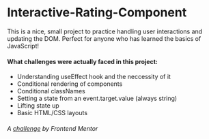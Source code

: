 # Interactive-Rating-Component

This is a nice, small project to practice handling user interactions and updating the DOM. Perfect for anyone who has learned the basics of JavaScript!

#### What challenges were actually faced in this project: 

- Understanding useEffect hook and the neccessity of it
- Conditional rendering of components
- Conditional classNames
- Setting a state from an event.target.value (always string)
- Lifting state up
- Basiс HTML/CSS layouts

######  A [challenge](https://www.frontendmentor.io/challenges/interactive-rating-component-koxpeBUmI/hub) by Frontend Mentor
